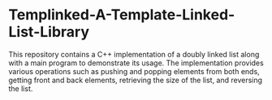 # Templinked-A-Template-Linked-List-Library
This repository contains a C++ implementation of a doubly linked list along with a main program to demonstrate its usage. The implementation provides various operations such as pushing and popping elements from both ends, getting front and back elements, retrieving the size of the list, and reversing the list.
